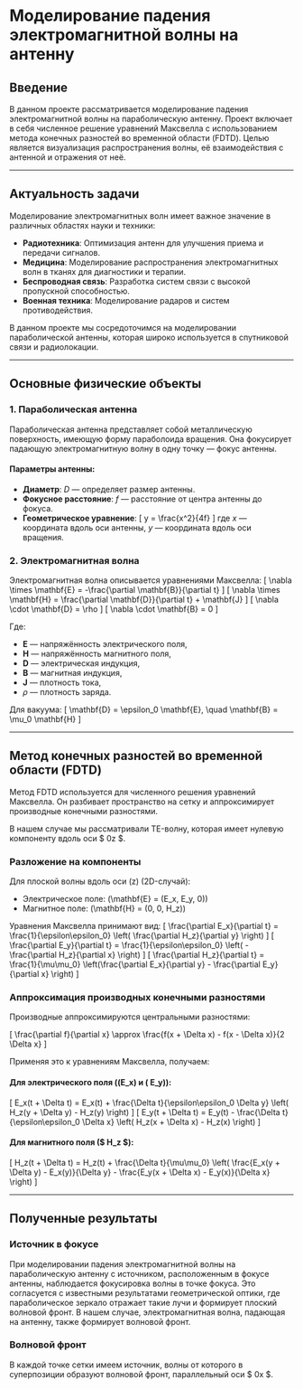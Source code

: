 # Моделирование падения электромагнитной волны на антенну
## Введение


В данном проекте рассматривается моделирование падения электромагнитной волны на параболическую антенну. Проект включает в себя численное решение уравнений Максвелла с использованием метода конечных разностей во временной области (FDTD). Целью является визуализация распространения волны, её взаимодействия с антенной и отражения от неё.

---
## Актуальность задачи

Моделирование электромагнитных волн имеет важное значение в различных областях науки и техники:
- **Радиотехника**: Оптимизация антенн для улучшения приема и передачи сигналов.
- **Медицина**: Моделирование распространения электромагнитных волн в тканях для диагностики и терапии.
- **Беспроводная связь**: Разработка систем связи с высокой пропускной способностью.
- **Военная техника**: Моделирование радаров и систем противодействия.

В данном проекте мы сосредоточимся на моделировании параболической антенны, которая широко используется в спутниковой связи и радиолокации.

---
## Основные физические объекты

### 1. Параболическая антенна
Параболическая антенна представляет собой металлическую поверхность, имеющую форму параболоида вращения. Она фокусирует падающую электромагнитную волну в одну точку — фокус антенны.

#### Параметры антенны:
- **Диаметр**: $D$ — определяет размер антенны.
- **Фокусное расстояние**: $f$ — расстояние от центра антенны до фокуса.
- **Геометрическое уравнение**:
  \[
  y = \frac{x^2}{4f}
  \]
  где $x$ — координата вдоль оси антенны, $y$ — координата вдоль оси вращения.



### 2. Электромагнитная волна
Электромагнитная волна описывается уравнениями Максвелла:
\[
\nabla \times \mathbf{E} = -\frac{\partial \mathbf{B}}{\partial t}
\]
\[
\nabla \times \mathbf{H} = \frac{\partial \mathbf{D}}{\partial t} + \mathbf{J}
\]
\[
\nabla \cdot \mathbf{D} = \rho
\]
\[
\nabla \cdot \mathbf{B} = 0
\]

Где:
- $\mathbf{E}$ — напряжённость электрического поля,
- $\mathbf{H}$ — напряжённость магнитного поля,
- $\mathbf{D}$ — электрическая индукция,
- $\mathbf{B}$ — магнитная индукция,
- $\mathbf{J}$ — плотность тока,
- $\rho$ — плотность заряда.

Для вакуума:
\[
\mathbf{D} = \epsilon_0 \mathbf{E}, \quad \mathbf{B} = \mu_0 \mathbf{H}
\]

---

## Метод конечных разностей во временной области (FDTD)
Метод FDTD используется для численного решения уравнений Максвелла. Он разбивает пространство на сетку и аппроксимирует производные конечными разностями.

В нашем случае мы рассматривали TE-волну, которая имеет нулевую компоненту вдоль оси $ 0z $.


### Разложение на компоненты

Для плоской волны вдоль оси \(z\) (2D-случай):
- Электрическое поле: \(\mathbf{E} = (E_x, E_y, 0)\)
- Магнитное поле: \(\mathbf{H} = (0, 0, H_z)\)

Уравнения Максвелла принимают вид:
\[
\frac{\partial E_x}{\partial t} = \frac{1}{\epsilon\epsilon_0} \left( \frac{\partial H_z}{\partial y} \right)
\]
\[
\frac{\partial E_y}{\partial t} = \frac{1}{\epsilon\epsilon_0} \left( -\frac{\partial H_z}{\partial x} \right)
\]
\[
\frac{\partial H_z}{\partial t} = \frac{1}{\mu\mu_0} \left(\frac{\partial E_x}{\partial y} - \frac{\partial E_y}{\partial x}  \right)
\]


### Аппроксимация производных конечными разностями

Производные аппроксимируются центральными разностями:

\[
\frac{\partial f}{\partial x} \approx \frac{f(x + \Delta x) - f(x - \Delta x)}{2 \Delta x}
\]

Применяя это к уравнениям Максвелла, получаем:

#### Для электрического поля (\(E_x\) и \( E_y\)):
\[
E_x(t + \Delta t) = E_x(t) + \frac{\Delta t}{\epsilon\epsilon_0 \Delta y} \left( H_z(y + \Delta y) - H_z(y) \right)
\]
\[
E_y(t + \Delta t) = E_y(t) - \frac{\Delta t}{\epsilon\epsilon_0 \Delta x} \left( H_z(x + \Delta x) - H_z(x) \right)
\]

#### Для магнитного поля ($ H_z $):
\[
H_z(t + \Delta t) = H_z(t) + \frac{\Delta t}{\mu\mu_0} \left( \frac{E_x(y + \Delta y) - E_x(y)}{\Delta y} - \frac{E_y(x + \Delta x) - E_y(x)}{\Delta x} \right)
\]

---
## Полученные результаты


### Источник в фокусе

При моделировании падения электромагнитной волны на параболическую антенну с источником, расположенным в фокусе антенны, наблюдается фокусировка волны в точке фокуса. Это согласуется с известными результатами геометрической оптики, где параболическое зеркало отражает такие лучи и формирует плоский волновой фронт. В нашем случае, электромагнитная волна, падающая на антенну, также формирует волновой фронт.


### Волновой фронт

В каждой точке сетки имеем источник, волны от которого в суперпозиции образуют волновой фронт, параллельный оси $ 0x $.



